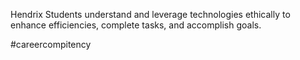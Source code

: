 Hendrix Students understand and leverage technologies ethically to enhance efficiencies, complete tasks, and accomplish goals.

#careercompitency